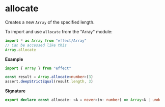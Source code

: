 # allocate

Creates a new `Array` of the specified length.

To import and use `allocate` from the "Array" module:

```ts
import * as Array from "effect/Array"
// Can be accessed like this
Array.allocate
```

**Example**

```ts
import { Array } from "effect"

const result = Array.allocate<number>(3)
assert.deepStrictEqual(result.length, 3)
```

**Signature**

```ts
export declare const allocate: <A = never>(n: number) => Array<A | undefined>
```
